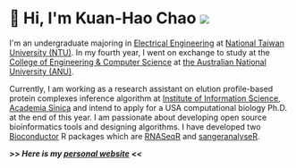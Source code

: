 # 👋 Hi, I'm Kuan-Hao Chao <img src="https://kuanhao-chao.github.io/Kuanhao-Chao/kuanhao_chao.png">

I'm an undergraduate majoring in [Electrical Engineering](https://web.ee.ntu.edu.tw/eng/index.php) at [National Taiwan University (NTU)](https://www.ntu.edu.tw/english/index.html). In my fourth year, I went on exchange to study at the [College of Engineering & Computer Science](https://cecs.anu.edu.au) at [the Australian National University (ANU)](https://www.anu.edu.au).

Currently, I am working as a research assistant on elution profile-based protein complexes inference algorithm at
[Institute of Information Science](https://www.iis.sinica.edu.tw), [Academia Sinica](https://www.sinica.edu.tw/en) and intend to apply for a USA computational biology Ph.D. at the end of this year. I am passionate about developing open source bioinformatics tools and designing algorithms. I have developed two [Bioconductor](https://www.bioconductor.org/) R packages which are [RNASeqR](https://ieeexplore.ieee.org/document/8918337) and [sangeranalyseR](https://doi.org/10.1101/2020.05.18.102459).

***>> Here is my [personal website](https://kuanhao-chao.github.io) <<***
